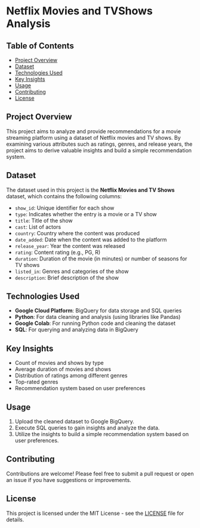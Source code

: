# Netflix Movies and TVShows Analysis

## Table of Contents
- [Project Overview](#project-overview)
- [Dataset](#dataset)
- [Technologies Used](#technologies-used)
- [Key Insights](#key-insights)
- [Usage](#usage)
- [Contributing](#contributing)
- [License](#license)

## Project Overview
This project aims to analyze and provide recommendations for a movie streaming platform using a dataset of Netflix movies and TV shows. By examining various attributes such as ratings, genres, and release years, the project aims to derive valuable insights and build a simple recommendation system.

## Dataset
The dataset used in this project is the **Netflix Movies and TV Shows** dataset, which contains the following columns:
- `show_id`: Unique identifier for each show
- `type`: Indicates whether the entry is a movie or a TV show
- `title`: Title of the show
- `cast`: List of actors
- `country`: Country where the content was produced
- `date_added`: Date when the content was added to the platform
- `release_year`: Year the content was released
- `rating`: Content rating (e.g., PG, R)
- `duration`: Duration of the movie (in minutes) or number of seasons for TV shows
- `listed_in`: Genres and categories of the show
- `description`: Brief description of the show

## Technologies Used
- **Google Cloud Platform**: BigQuery for data storage and SQL queries
- **Python**: For data cleaning and analysis (using libraries like Pandas)
- **Google Colab**: For running Python code and cleaning the dataset
- **SQL**: For querying and analyzing data in BigQuery

## Key Insights
- Count of movies and shows by type
- Average duration of movies and shows
- Distribution of ratings among different genres
- Top-rated genres
- Recommendation system based on user preferences

## Usage
1. Upload the cleaned dataset to Google BigQuery.
2. Execute SQL queries to gain insights and analyze the data.
3. Utilize the insights to build a simple recommendation system based on user preferences.

## Contributing
Contributions are welcome! Please feel free to submit a pull request or open an issue if you have suggestions or improvements.

## License
This project is licensed under the MIT License - see the [LICENSE](LICENSE) file for details.

